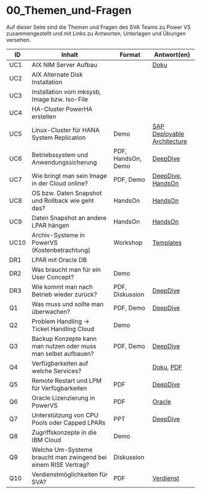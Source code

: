 # 00_Themen_und-Fragen
Auf dieser Seite sind die Themen und Fragen des SVA Teams zu Power VS zusammengestellt und mit Links zu Antworten, Unterlagen und Übungen versehen.

| ID   | Inhalt                                                         | Format             | Antwort(en) |
| -----| -------------------------------------------------------------- | ------------------ | ----------- |
| UC1  | AIX NIM Server Aufbau                                          |                    | [Doku](https://cloud.ibm.com/docs/power-iaas?topic=power-iaas-provisioning-nim)            | 
| UC2  | AIX Alternate Disk Installation                                | | |
| UC3  | Installation vom mksysb, Image bzw. Iso-File                   | | |
| UC4  | HA-Cluster PowerHA erstellen                                   | | | 
| UC5  | Linux-Cluster für HANA System Replication                      | Demo               | [SAP Deployable Architecture](https://cloud.ibm.com/catalog/architecture/deploy-arch-ibm-pvs-sap-9aa6135e-75d5-467e-9f4a-ac2a21c069b8-global) |  
| UC6  | Betriebssystem und Anwendungssicherung                         | PDF, HandsOn, Demo | [DeepDive](_materials/2025-04-17_SVA-PVS-Workshop_DeepDive_v12.pdf) |
| UC7  | Wie bringt man sein Image in der Cloud online?                 | PDF, Demo          | [DeepDive](_materials/2025-04-17_SVA-PVS-Workshop_DeepDive_v12.pdf), [HandsOn](10b_Image_Import.md) |
| UC8  | OS bzw. Daten Snapshot und Rollback wie geht das?              | HandsOn            | [HandsOn](03_CLI_+_Storage.md) |
| UC9  | Daten Snapshot an andere LPAR hängen                           | HandsOn            | [HandsOn](03_CLI_+_Storage.md) |
| UC10 | Archiv-Systeme in PowerVS (Kostenbetrachtung)                  | Workshop           | [Templates](_materials) |
| DR1  | LPAR mit Oracle DB                                             |                    | |
| DR2  | Was braucht man für ein User Concept?                          | Demo               | |
| DR3  | Wie kommt man nach Betrieb wieder zurück?                      | PDF, Diskussion    | [DeepDive](_materials/2025-04-17_SVA-PVS-Workshop_DeepDive_v12.pdf) |
| Q1   | Was muss und sollte man überwachen?                            | PDF, Demo          | [DeepDive](_materials/2025-04-17_SVA-PVS-Workshop_DeepDive_v12.pdf) |
| Q2   | Problem Handling -> Ticket Handling Cloud                      | Demo               | |
| Q3   | Backup Konzepte kann man nutzen oder muss man selbst aufbauen? | PDF, Demo          | [DeepDive](_materials/2025-04-17_SVA-PVSWorkshop_DeepDive_v12.pdf) |
| Q4   | Verfügbarkeiten auf welche Services?                           |                    | [Doku](https://www.ibm.com/support/customer/csol/terms/?ref=i126-9268-19-12-2024-zz-en), [PDF](_materials/IBM-Cloud_SLAs_i126-9268-19_12-2024_zz-en.pdf) |
| Q5   | Remote Restart und LPM für Verfügbarkeiten                     | PDF                | [DeepDive](_materials/2025-04-17_SVA-PVS-Workshop_DeepDive_v12.pdf) |
| Q6   | Oracle Lizenzierung in PowerVS                                 | PDF                | [Oracle](_materials/PowerVS_Oracle_Lizenzierung.pdf) |
| Q7   | Unterstützung von CPU Pools oder Capped LPARs                  | PPT                | <a href="_materials/2025-04-17_SVA-PVS-Workshop_DeepDive_v12.pdf">DeepDive</a> |
| Q8   | Zugriffskonzepte in die IBM Cloud                              | Demo               | |
| Q9   | Welche Um-Systeme braucht man zwingend bei einem RISE Vertrag? | Diskussion         | |
| Q10  | Verdienstmöglichkeiten für SVA?                                | PDF                | [Verdienst](_materials/PowerVS_Verdienstmöglichkeiten.pdf) |